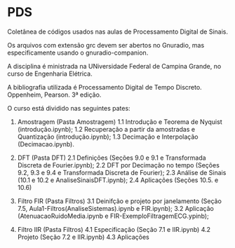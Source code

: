 # PDS
Coletânea de códigos usados nas aulas de Processamento Digital de Sinais.

Os arquivos com extensão grc devem ser abertos no Gnuradio, mas especificamente usando o gnuradio-companion.

A disciplina é ministrada na UNiversidade Federal de Campina Grande, no curso de Engenharia Elétrica. 

A bibliografia utilizada é Processamento Digital de Tempo Discreto. Oppenheim, Pearson. 3ª edição.

O curso está dividido nas seguintes pates:

1. Amostragem (Pasta Amostragem)
  1.1 Introdução e Teorema de Nyquist (introdução.ipynb);
  1.2 Recuperação a partir da amostradas e Quantização (introdução.ipynb);
  1.3 Decimação e Interpolação (Decimacao.ipynb).

2. DFT (Pasta DFT)
  2.1 Definições (Seções 9.0 e 9.1 e Transformada Discreta de Fourier.ipynb);
  2.2 DFT por Decimação no tempo (Seções 9.2, 9.3 e 9.4 e Transformada Discreta de Fourier);
  2.3 Análise de Sinais (10.1 e 10.2 e AnaliseSinaisDFT.ipynb);
  2.4 Aplicações (Seções 10.5. e 10.6)
  
3. Filtro FIR (Pasta Filtros)
  3.1 Deinifção e projeto por janelamento (Seção 7.5, Aula1-Filtros(AnaliseSistemas).ipynb e FIR.ipynb);
  3.2 Aplicação (AtenuacaoRuidoMedia.ipynb e FIR-ExemploFiltragemECG.ypinb);
  
4. Filtro IIR (Pasta Filtros)
  4.1 Especificação (Seção 7.1 e IIR.ipynb)
  4.2 Projeto (Seção 7.2 e IIR.ipynb)
  4.3 Aplicações 
